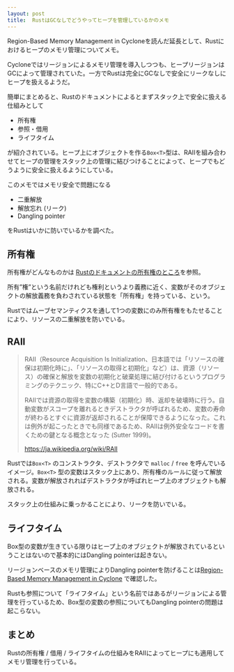 ```yaml
---
layout: post
title:  RustはGCなしでどうやってヒープを管理しているかのメモ
---
```


Region-Based Memory Management in Cycloneを読んだ延長として、Rustにおけるヒープのメモリ管理についてメモ。

 Cycloneではリージョンによるメモリ管理を導入しつつも、ヒープリージョンはGCによって管理されていた。一方でRustは完全にGCなしで安全にリークなしにヒープを扱えるようだ。

簡単にまとめると、Rustのドキュメントによるとまずスタック上で安全に扱える仕組みとして

+ 所有権
+ 参照・借用
+ ライフタイム

が紹介されている。ヒープ上にオブジェクトを作る`Box<T>`型は、RAIIを組み合わせてヒープの管理をスタック上の管理に結びつけることによって、ヒープでもどうように安全に扱えるようにしている。

このメモではメモリ安全で問題になる

+ 二重解放
+ 解放忘れ (リーク)
+ Dangling pointer

をRustはいかに防いでいるかを調べた。

## 所有権

所有権がどんなものかは [Rustのドキュメントの所有権のところ](http://rust-lang-ja.github.io/the-rust-programming-language-ja/1.6/book/ownership.html)を参照。

所有”権”という名前だけれども権利というより義務に近く、変数がそのオブジェクトの解放義務を負わされている状態を「所有権」を持っている、という。

Rustではムーブセマンティクスを通して1つの変数にのみ所有権をもたせることにより、リソースの二重解放を防いでいる。

## RAII

> RAII（Resource Acquisition Is Initialization、日本語では「リソースの確保は初期化時に」、「リソースの取得と初期化」など）は、資源（リソース）の確保と解放を変数の初期化と破棄処理に結び付けるというプログラミングのテクニック、特にC++とD言語で一般的である。
> 
> RAIIでは資源の取得を変数の構築（初期化）時、返却を破壊時に行う。自動変数がスコープを離れるときデストラクタが呼ばれるため、変数の寿命が終わるとすぐに資源が返却されることが保障できるようになった。これは例外が起こったときでも同様であるため、RAIIは例外安全なコードを書くための鍵となる概念となった (Sutter 1999)。
> 
> https://ja.wikipedia.org/wiki/RAII


Rustでは`Box<T>` のコンストラクタ、デストラクタで `malloc` / `free` を呼んでいるイメージ。`Box<T>` 型の変数はスタック上にあり、所有権のルールに従って解放される。変数が解放されればデストラクタが呼ばれヒープ上のオブジェクトも解放される。

スタック上の仕組みに乗っかることにより、リークを防いでいる。

## ライフタイム

Box型の変数が生きている限りはヒープ上のオブジェクトが解放されているということはないので基本的にはDangling pointerは起きない。

リージョンベースのメモリ管理によりDangling pointerを防げることは[Region-Based Memory Management in Cyclone](https://www.cs.umd.edu/projects/cyclone/papers/cyclone-regions.pdf) で確認した。

Rustも参照について「ライフタイム」という名前ではあるがリージョンによる管理を行っているため、Box型の変数の参照についてもDangling pointerの問題は起こらない。

## まとめ
 Rustの所有権 / 借用 / ライフタイムの仕組みをRAIIによってヒープにも適用してメモリ管理を行っている。
